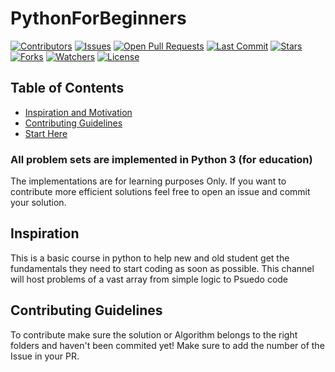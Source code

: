 # PythonForBeginners

[![Contributors](https://img.shields.io/github/contributors/UnimaidElectrical/PythonForBeginners)](https://github.com/UnimaidElectrical/PythonForBeginners/graphs/contributors)
[![Issues](https://img.shields.io/github/issues/UnimaidElectrical/PythonForBeginners)](https://github.com/UnimaidElectrical/PythonForBeginners/issues)
[![Open Pull Requests](https://img.shields.io/github/issues-pr-raw/UnimaidElectrical/PythonForBeginners)](https://github.com/UnimaidElectrical/PythonForBeginners/pulls)
[![Last Commit](https://img.shields.io/github/last-commit/UnimaidElectrical/PythonForBeginners)](https://github.com/UnimaidElectrical/PythonForBeginners)
[![Stars](https://img.shields.io/github/stars/UnimaidElectrical/PythonForBeginners)](https://github.com/UnimaidElectrical/PythonForBeginners/stargazers)
[![Forks](https://img.shields.io/github/forks/UnimaidElectrical/PythonForBeginners)](https://github.com/UnimaidElectrical/PythonForBeginners/network/members)
[![Watchers](https://img.shields.io/github/watchers/UnimaidElectrical/PythonForBeginners)](https://github.com/UnimaidElectrical/PythonForBeginners/watchers)
[![License](https://img.shields.io/github/license/UnimaidElectrical/PythonForBeginners)](https://github.com/UnimaidElectrical/PythonForBeginners/blob/master/LICENSE)


## Table of Contents
* [Inspiration and Motivation](#inspiration)
* [Contributing Guidelines](#contributing-guidelines)
* [Start Here](#getting-started)


### All problem sets are implemented in Python 3 (for education)
The implementations are for learning purposes Only. If you want to contribute more efficient solutions feel free to open an issue and commit your solution.

## Inspiration

This is a basic course in python to help new and old student get the fundamentals they need to start coding as soon as possible.
This channel will host problems of a vast array from simple logic to Psuedo code 

## Contributing Guidelines

To contribute make sure the solution or Algorithm belongs to the right folders and haven't been commited yet! Make sure to add the number of the Issue in your PR.